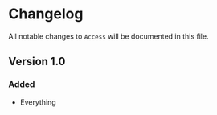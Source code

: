 # Changelog

All notable changes to `Access` will be documented in this file.

## Version 1.0

### Added
- Everything
